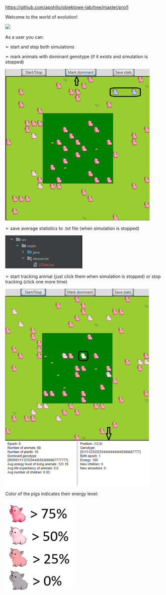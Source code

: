 https://github.com/apohllo/obiektowe-lab/tree/master/proj1

Welcome to the world of evolution!

![](https://github.com/magdapieron/Evolution/tree/master/ReadmeFiles/Evolution.gif)

As a user you can:

➣ start and stop both simulations

➣ mark animals with dominant genotype (if it exists  and simulation is stopped)

![MarkDominantGenotype.png](ReadmeFiles/MarkDominantGenotype.png)

➣ save average statistics to .txt file (when simulation is stopped)

![Statistics.png](ReadmeFiles/Statistics.png)

➣ start tracking animal (just click them when simulation is stopped) or stop tracking (click one more time)

![TrackAnimal.png](ReadmeFiles/TrackAnimal.png)

Color of the pigs indicates their energy level:

![EnergyLevel.png](ReadmeFiles/EnergyLevel.png)
